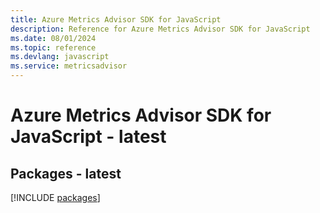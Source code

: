 ```yaml
---
title: Azure Metrics Advisor SDK for JavaScript
description: Reference for Azure Metrics Advisor SDK for JavaScript
ms.date: 08/01/2024
ms.topic: reference
ms.devlang: javascript
ms.service: metricsadvisor
---
```

# Azure Metrics Advisor SDK for JavaScript - latest
## Packages - latest
[!INCLUDE [packages](metrics-advisor-index.md)]